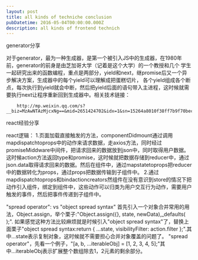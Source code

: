 ```yaml
---
layout: post
title: all kinds of techniche conclusion
pubDatetime: 2016-05-04T00:00:00.000Z
description: all kinds of frontend technich
---
```


generator分享

对于generator，最为一种生成器，是第一个被引入JS中的生成器，在1980年前，generator的前身是由芝加哥大学（记着是这个大学）的一个教授和几个 学生一起研究出来的函数编程，重点是两部分，yield和next，继promise后又一个异步解决方案，生成器中的每个yield可以理解成把蛋糕切片， 各个yield组成各个断点，每次执行到yield就会中断，然后把yield后面的语句带入主进程，这时候就需要执行next让程序重新回到生成器中。相关技术链接：

        http://mp.weixin.qq.com/s?__biz=MzAwNTAzMjcxNg==&mid=2651424702&idx=1&sn=15264a8010f38ff7b9f70beceeab615f&scene=23&srcid=0606ekAquOn0wSWr5QMT9sIk#rd

react经验分享

react逻辑： 1.页面加载直接触发的方法，componentDidmount通过调用mapdispatchtoprops中的动作来请求数据，走axios方法，同时经过promiseMiddware中间件，把请求回来的数据放到json中，同时取得用户数据。这时候action方法返回type和promise，这时候就把数据存储到reducer中，通过json.data取得请求回来的数据。然后在组件中，通过mapstatetoprops把reducer中的数据转化为props，通过props把数据传输到子组件中。 2.通过mapdispatchtoprops和bindactioncreators然组件在没有意识到store的情况下把动作引入组件，绑定到组件中，这些动作可以归类为用户交互行为动作，需要用户触发的事件，然后把事件传递到子组件中。

"spread operator": vs "object spread syntax"
首先引入一个对象合并常用的用法，Object.assign，举个栗子:"Object.assign({}, state, newData),\_defaults( );".
如果感觉这种方法比较麻烦就是时候引入"object spread syntax"了，替换上面栗子"object spread syntax:return { ...state, visibilityFilter: action.filter };".其中...state表示复制对象，这时候就不需要担心合并对象覆盖的问题了。
"spread operator"，先看一个例子，"[a, b, ...iterableObj] = [1, 2, 3, 4, 5];"其中...iterableObj表示扩展整个数组除去1，2元素的剩余部分。
